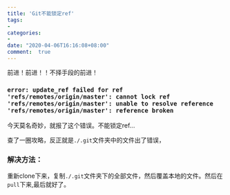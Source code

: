 ```yaml
---
title: 'Git不能锁定ref'
tags: 
-
categories: 
- 
date: "2020-04-06T16:16:08+08:00"
comment:  true    
---
```


前进！前进！！不择手段的前进！

<!--more-->

### `error: update_ref failed for ref 'refs/remotes/origin/master': cannot lock ref 'refs/remotes/origin/master': unable to resolve reference 'refs/remotes/origin/master': reference broken`

今天莫名奇妙，就报了这个错误。不能锁定ref...

查了一圈攻略，反正就是`./.git`文件夹中的文件出了错误，

### 解决方法：

重新clone下来，复制`./.git`文件夹下的全部文件，然后覆盖本地的文件。然后在`pull`下来,最后就好了。